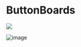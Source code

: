 # ButtonBoards

![](https://user-images.githubusercontent.com/69573151/222279549-deef3d6c-3f4c-4c3a-a20f-6fb0077fa7a8.png)

![image](https://user-images.githubusercontent.com/69573151/222279987-cf29c953-1ba9-400f-87e6-5c666c5f6865.png)

